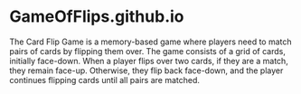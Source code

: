 # GameOfFlips.github.io
The Card Flip Game is a memory-based game where players need to match pairs of cards by flipping them over. The game consists of a grid of cards, initially face-down. When a player flips over two cards, if they are a match, they remain face-up. Otherwise, they flip back face-down, and the player continues flipping cards until all pairs are matched.
